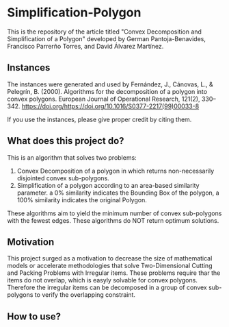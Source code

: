 # Simplification-Polygon

This is the repository of the article titled "Convex Decomposition and Simplification of a Polygon" developed by German Pantoja-Benavides, Francisco Parrerño Torres, and David Álvarez Martínez.

## Instances

The instances were generated and used by Fernández, J., Cánovas, L., & Pelegrı́n, B. (2000). Algorithms for the decomposition of a polygon into convex polygons. European Journal of Operational Research, 121(2), 330–342. https://doi.org/https://doi.org/10.1016/S0377-2217(99)00033-8

If you use the instances, please give proper credit by citing them.

## What does this project do?

This is an algorithm that solves two problems:
1. Convex Decomposition of a polygon in which returns non-necessarily disjointed convex sub-polygons.
2. Simplification of a polygon according to an area-based similarity parameter. a 0% similarity indicates the Bounding Box of the polygon, a 100% similarity indicates the original Polygon.

These algorithms aim to yield the minimum number of convex sub-polygons with the fewest edges. These algorithms do NOT return optimum solutions.

## Motivation

This project surged as a motivation to decrease the size of mathematical models or accelerate methodologies that solve Two-Dimensional Cutting and Packing Problems with Irregular items. These problems require thar the items do not overlap, which is easyly solvable for convex polygons. Therefore the irregular items can be decomposed in a group of convex sub-polygons to verify the overlapping constraint.

## How to use?


